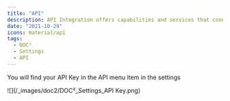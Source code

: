 ```yaml
---
title: "API"
description: API Integration offers capabilities and services that connect applications, processes, people, and devices. This is where to find your API Key in DOC².
date: "2021-10-29"
icons: material/api
tags:
  - DOC²
  - Settings
  - API
---
```


You will find your API Key in the API menu item in the settings

![](/_images/doc2/DOC²_Settings_API Key.png)
